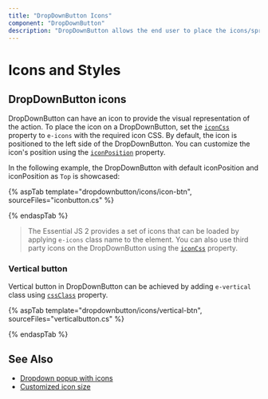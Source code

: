```yaml
---
title: "DropDownButton Icons"
component: "DropDownButton"
description: "DropDownButton allows the end user to place the icons/sprite images in DropDownButton."
---
```


# Icons and Styles

## DropDownButton icons

DropDownButton can have an icon to provide the visual representation of the action. To place the icon on a DropDownButton,
set the [`iconCss`](https://help.syncfusion.com/cr/aspnetcore-js2/Syncfusion.EJ2.SplitButtons.DropDownButton.html#Syncfusion_EJ2_SplitButtons_DropDownButton_IconCss) property to `e-icons` with the required icon CSS. By default,
the icon is positioned to the left side of the DropDownButton. You can customize the icon's position using
the [`iconPosition`](https://help.syncfusion.com/cr/aspnetcore-js2/Syncfusion.EJ2.SplitButtons.DropDownButton.html#Syncfusion_EJ2_SplitButtons_DropDownButton_IconPosition) property.

In the following example, the DropDownButton with default iconPosition and iconPosition as `Top` is showcased:

{% aspTab template="dropdownbutton/icons/icon-btn", sourceFiles="iconbutton.cs" %}

{% endaspTab %}

> The Essential JS 2 provides a set of icons that can be loaded by applying `e-icons` class name to the element.
You can also use third party icons on the DropDownButton using the [`iconCss`](https://help.syncfusion.com/cr/aspnetcore-js2/Syncfusion.EJ2.SplitButtons.DropDownButton.html#Syncfusion_EJ2_SplitButtons_DropDownButton_IconCss) property.

### Vertical button

Vertical button in DropDownButton can be achieved by adding `e-vertical` class using [`cssClass`](https://help.syncfusion.com/cr/aspnetcore-js2/Syncfusion.EJ2.SplitButtons.DropDownButton.html#Syncfusion_EJ2_SplitButtons_DropDownButton_CssClass) property.

{% aspTab template="dropdownbutton/icons/vertical-btn", sourceFiles="verticalbutton.cs" %}

{% endaspTab %}

## See Also

* [Dropdown popup with icons](./popup-items#icons)
* [Customized icon size](./how-to/customize-icon-and-width)